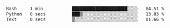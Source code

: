 
<!--START_SECTION:waka-->

```txt
Bash     1 min           █████████████████████░░░░   84.51 %
Python   0 secs          ███▒░░░░░░░░░░░░░░░░░░░░░   13.83 %
Text     0 secs          ▒░░░░░░░░░░░░░░░░░░░░░░░░   01.66 %
```

<!--END_SECTION:waka-->
